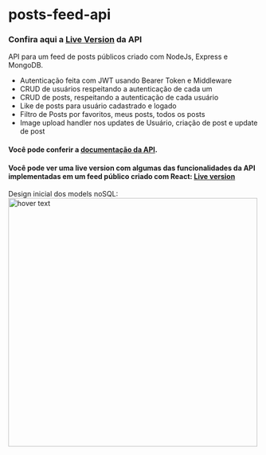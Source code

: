# posts-feed-api

### Confira aqui a [Live Version](https://post-feed-network-api.herokuapp.com/) da API<br/>
API para um feed de posts públicos criado com NodeJs, Express e MongoDB.
  - Autenticação feita com JWT usando Bearer Token e Middleware
  - CRUD de usuários respeitando a autenticação de cada um
  - CRUD de posts, respeitando a autenticação de cada usuário
  - Like de posts para usuário cadastrado e logado
  - Filtro de Posts por favoritos, meus posts, todos os posts
  - Image upload handler nos updates de Usuário, criação de post e update de post

#### Você pode conferir a [documentação da API](https://documenter.getpostman.com/view/15618055/TzRVekiL).
#### Você pode ver uma live version com algumas das funcionalidades da API implementadas em um feed público criado com React: [Live version](https://post-feed-network.herokuapp.com/) 


Design inicial dos models noSQL:  <br/>
<img src="https://i.ibb.co/RyDqFBz/Captura-de-tela-2021-05-13-195258.png" width="500" title="hover text">
